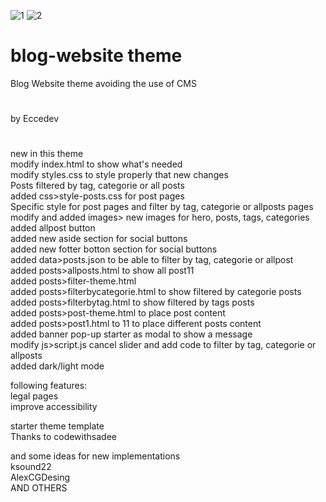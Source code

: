 ![1](https://github.com/user-attachments/assets/681ee7a6-6a6f-488a-947a-6810a45fea8b)
![2](https://github.com/user-attachments/assets/9bf22709-1b2e-4e53-a511-5613062c0031)

# blog-website theme
Blog Website theme avoiding the use of CMS
#
by Eccedev
#
new in this theme  
modify index.html to show what's needed  
modify styles.css to style properly that new changes   
Posts filtered by tag, categorie or all posts   
added css>style-posts.css for post pages  
Specific style for post pages and filter by tag, categorie or allposts pages  
modify and added images> new images for hero, posts, tags, categories  
added allpost button  
added new aside section for social buttons  
added new fotter botton section for social buttons  
added data>posts.json to be able to filter by tag, categorie or allpost  
added posts>allposts.html to show all post11  
added posts>filter-theme.html  
added posts>filterbycategorie.html to show filtered by categorie posts   
added posts>filterbytag.html to show filtered by tags posts   
added posts>post-theme.html to place post content  
added posts>post1.html to 11 to place different posts content  
added banner pop-up starter as modal to show a message  
modify js>script.js cancel slider and add code to filter by tag, categorie or allposts  
added dark/light mode  
  
following features:  
legal pages  
improve accessibility  

starter theme template  
Thanks to 
codewithsadee  

  
and some ideas for new implementations  
ksound22  
AlexCGDesing  
AND OTHERS  

